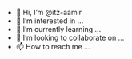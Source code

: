 - 👋 Hi, I’m @itz-aamir
- 👀 I’m interested in ...
- 🌱 I’m currently learning ...
- 💞️ I’m looking to collaborate on ...
- 📫 How to reach me ...

<!---
itz-aamir/itz-aamir is a ✨ special ✨ repository because its `README.md` (this file) appears on your GitHub profile.
You can click the Preview link to take a look at your changes.
--->
